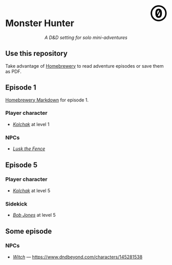 <a href="./LICENSE.md">
<img src="./images/cc0.svg" alt="Creative Commons Public Domain Dedication"
align="right" width="10%" height="auto"/>
</a>

# Monster Hunter

<!-- <p style="text-align: center;">A piece of centered text</p> -->
<p align="center">
<!-- The rabbit hole: once you use HTML, you cannot use Markdown -->
<i>A D&amp;D setting for solo mini-adventures</i>
</p>

## Use this repository

Take advantage of [Homebrewery](https://homebrewery.naturalcrit.com/) to
read adventure episodes or save them as PDF.

## Episode 1

[Homebrewery Markdown](./homebrewery-ep-1.md) for episode 1.

### Player character

- _[Kolchak](https://www.dndbeyond.com/characters/144923969)_ at level 1

### NPCs

- _[Lusk the Fence](./lusk-the-fence.md)_

## Episode 5

### Player character

- _[Kolchak](https://www.dndbeyond.com/characters/144726105)_ at level 5

### Sidekick

- _[Bob
  Jones](https://www.dndbeyond.com/monsters/5401884-kolchak-sidekick-bob-jones-level-5)_
  at level 5

## Some episode

### NPCs

- _[Witch](./granny-smithbee-witch.md)_ &mdash;
  https://www.dndbeyond.com/characters/145281538
